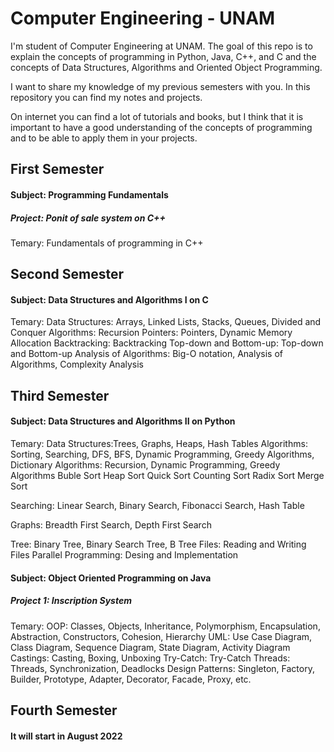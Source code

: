# Computer Engineering - UNAM

I'm student of Computer Engineering at UNAM.
The goal of this repo is to explain the concepts of programming in Python, Java, C++, and C
and the concepts of Data Structures, Algorithms and Oriented Object Programming.

I want to share my knowledge of my previous semesters with you.
In this repository you can find my notes and projects.

On internet you can find a lot of tutorials and books, but I think that it is important to
have a good understanding of the concepts of programming and to be able to apply them in your
projects.


<!-- Primer semestre -->
## First Semester
#### Subject: Programming Fundamentals
##### Project: Ponit of sale system on C++
Temary:
Fundamentals of programming in C++

<!-- Segundo semestre -->
## Second Semester
#### Subject: Data Structures and Algorithms I on C
Temary:
Data Structures: Arrays, Linked Lists, Stacks, Queues, Divided and Conquer
Algorithms: Recursion
Pointers: Pointers, Dynamic Memory Allocation
Backtracking: Backtracking
Top-down and Bottom-up: Top-down and Bottom-up
Analysis of Algorithms: Big-O notation, Analysis of Algorithms, Complexity Analysis

## Third Semester
#### Subject: Data Structures and Algorithms II on Python
Temary:
Data Structures:Trees, Graphs, Heaps, Hash Tables
Algorithms: Sorting, Searching, DFS, BFS, Dynamic Programming, Greedy Algorithms, Dictionary
Algorithms: Recursion, Dynamic Programming, Greedy Algorithms
Buble Sort
Heap Sort
Quick Sort
Counting Sort
Radix Sort
Merge Sort

Searching: Linear Search, Binary Search, Fibonacci Search, Hash Table

Graphs: Breadth First Search, Depth First Search
<!-- Dijkstra's Algorithm, Kruskal's Algorithm in the future-->

Tree: Binary Tree, Binary Search Tree, B Tree
Files: Reading and Writing Files
Parallel Programming: Desing and Implementation


#### Subject: Object Oriented Programming on Java
##### Project 1: Inscription System
Temary:
OOP: Classes, Objects, Inheritance, Polymorphism, Encapsulation, Abstraction, Constructors, Cohesion, Hierarchy
UML: Use Case Diagram, Class Diagram, Sequence Diagram, State Diagram, Activity Diagram
Castings: Casting, Boxing, Unboxing
Try-Catch: Try-Catch
Threads: Threads, Synchronization, Deadlocks
Design Patterns: Singleton, Factory, Builder, Prototype, Adapter, Decorator, Facade, Proxy, etc.


## Fourth Semester
#### It will start in August 2022